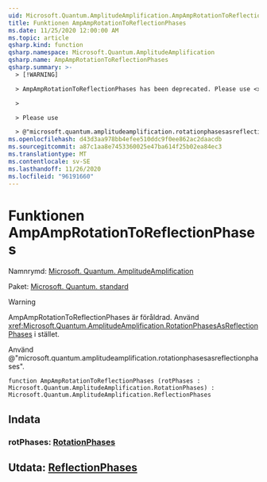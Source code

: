```yaml
---
uid: Microsoft.Quantum.AmplitudeAmplification.AmpAmpRotationToReflectionPhases
title: Funktionen AmpAmpRotationToReflectionPhases
ms.date: 11/25/2020 12:00:00 AM
ms.topic: article
qsharp.kind: function
qsharp.namespace: Microsoft.Quantum.AmplitudeAmplification
qsharp.name: AmpAmpRotationToReflectionPhases
qsharp.summary: >-
  > [!WARNING]

  > AmpAmpRotationToReflectionPhases has been deprecated. Please use <xref:Microsoft.Quantum.AmplitudeAmplification.RotationPhasesAsReflectionPhases> instead.

  >

  > Please use

  > @"microsoft.quantum.amplitudeamplification.rotationphasesasreflectionphases".
ms.openlocfilehash: d43d3aa978bb4efee510ddc9f0ee862ac2daacdb
ms.sourcegitcommit: a87c1aa8e7453360025e47ba614f25b02ea84ec3
ms.translationtype: MT
ms.contentlocale: sv-SE
ms.lasthandoff: 11/26/2020
ms.locfileid: "96191660"
---
```

# <a name="ampamprotationtoreflectionphases-function"></a>Funktionen AmpAmpRotationToReflectionPhases

Namnrymd: [Microsoft. Quantum. AmplitudeAmplification](xref:Microsoft.Quantum.AmplitudeAmplification)

Paket: [Microsoft. Quantum. standard](https://nuget.org/packages/Microsoft.Quantum.Standard)


> [!WARNING]
> AmpAmpRotationToReflectionPhases är föråldrad. Använd <xref:Microsoft.Quantum.AmplitudeAmplification.RotationPhasesAsReflectionPhases> i stället.
>
> Använd @"microsoft.quantum.amplitudeamplification.rotationphasesasreflectionphases".



```qsharp
function AmpAmpRotationToReflectionPhases (rotPhases : Microsoft.Quantum.AmplitudeAmplification.RotationPhases) : Microsoft.Quantum.AmplitudeAmplification.ReflectionPhases
```


## <a name="input"></a>Indata

### <a name="rotphases--rotationphases"></a>rotPhases: [RotationPhases](xref:Microsoft.Quantum.AmplitudeAmplification.RotationPhases)





## <a name="output--reflectionphases"></a>Utdata: [ReflectionPhases](xref:Microsoft.Quantum.AmplitudeAmplification.ReflectionPhases)

